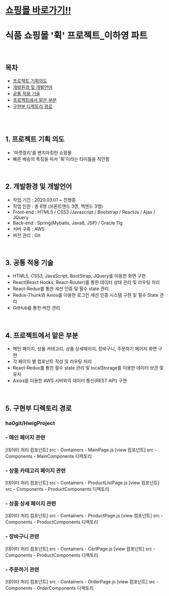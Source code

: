 # [쇼핑몰 바로가기!!](http://hwig.s3-website.ap-northeast-2.amazonaws.com/)

# 식품 쇼핑몰 '휙' 프로젝트_이하영 파트
<br>

## 목차
- [프로젝트 기획의도](#1-프로젝트-기획-의도)
- [개발환경 및 개발언어](#2-개발환경-및-개발언어)
- [공통 적용 기술](#3-공통-적용-기술)
- [프로젝트에서 맡은 부분](#4-프로젝트에서-맡은-부분)
- [구현부 디렉토리 경로](#5-구현부-디렉토리-경로)

<br>
<br>

## 1. 프로젝트 기획 의도
- '마켓컬리'를 벤치마킹한 쇼핑몰
- 빠른 배송의 특징을 따서 '휙'이라는 타이틀을 착안함

<br>

## 2. 개발환경 및 개발언어

- 작업 기간 : 2020.03.01 ~ 진행중
- 작업 인원 : 총 6명 (프론트엔드 3명, 백엔드 3명) 
- Front-end : HTML5 / CSS3 /Javascript / Bootstrap / ReactJs / Ajax / JQuery
- Back-end : Spring(Mybatis, Java8, JSP) / Oracle 11g
- 서버 구축 : AWS
- 버전 관리 : Git

<br>

## 3. 공통 적용 기술

- HTML5, CSS3, JavaScript, BootStrap, JQuery를 이용한 화면 구현
- React(React Hooks, React-Router)를 통한 데이터 상태 관리 및 라우팅 처리
- React-Redux를 통한 세션 인증 및 필수 state 관리
- Redux-Thunk와 Axios를 이용한 로그인 세션 인증 시스템 구현 및 필수 State 관리 
- GitHub를 통한 버전 관리

<br>

## 4. 프로젝트에서 맡은 부분

- 메인 페이지, 상품 카테고리, 상품 상세페이지, 장바구니, 주문하기 페이지 화면 구현
- 각 페이지 별 컴포넌트 작성 및 라우팅 처리
- React-Redux를 통한 필수 state 관리 및  localStorage를 이용한 데이터 보관 및 유지
- Axios을 이용한 AWS 서버와의 데이터 통신(REST API) 구현

<br>

## 5. 구현부 디렉토리 경로

### ha0git/HwigProject

### - 메인 페이지 관련
[데이터 처리 컴포넌트] src - Containers - MainPage.js
[view 컴포넌트] src - Components - MainComponents 디렉토리

### - 상품 카테고리 페이지 관련
[데이터 처리 컴포넌트] src - Containers - ProductListPage.js
[view 컴포넌트] src - Components - ProductComponents 디렉토리

### - 상품 상세 페이지 관련
[데이터 처리 컴포넌트] src - Containers - ProductPage.js
[view 컴포넌트] src - Components - ProductComponents 디렉토리

### - 장바구니 관련

[데이터 처리 컴포넌트] src - Containers - CartPage.js
[view 컴포넌트] src - Components - ProductComponents 디렉토리

### - 주문하기 관련
[데이터 처리 컴포넌트] src - Containers - OrderPage.js 
[view 컴포넌트] src - Components - OrderComponents 디렉토리
